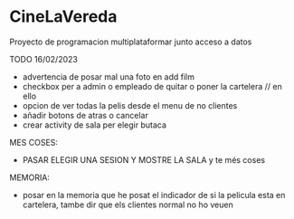# CineLaVereda
Proyecto de programacion multiplataformar junto acceso a datos

TODO 16/02/2023
  - advertencia de posar mal una foto en add film
  - checkbox per a admin o empleado de quitar o poner la cartelera // en ello
  - opcion de ver todas la pelis desde el menu de no clientes
  - añadir botons de atras o cancelar
  - crear activity de sala per elegir butaca
  
MES COSES:
  - PASAR ELEGIR UNA SESION Y MOSTRE LA SALA y te més coses


MEMORIA:
  - posar en la memoria que he posat el indicador de si la pelicula esta en cartelera, tambe dir que els clientes normal no ho veuen
